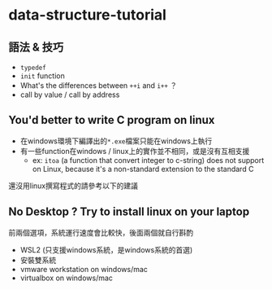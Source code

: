 # data-structure-tutorial
## 語法 & 技巧
* `typedef`
* `init` function
* What's the differences between `++i` and `i++` ？
* call by value / call by address

## You'd better to write C program on linux
* 在windows環境下編譯出的`*.exe`檔案只能在windows上執行
* 有一些function在windows / linux上的實作並不相同，或是沒有互相支援
    * ex: `itoa` (a function that convert integer to c-string) does not support on Linux, because it's a non-standard extension to the standard C

還沒用linux撰寫程式的請參考以下的建議
## No Desktop ? Try to install linux on your laptop
前兩個選項，系統運行速度會比較快，後面兩個就自行斟酌
* WSL2 (只支援windows系統，是windows系統的首選)
* 安裝雙系統
* vmware workstation on windows/mac
* virtualbox on windows/mac


